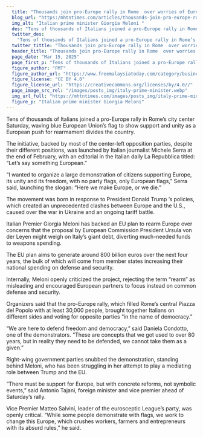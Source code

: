 ```yaml
---
  title: "Thousands join pro-Europe rally in Rome  over worries of European Union’s plan to rearm"
  blog_url: "https:/mhtntimes.com/articles/thousands-join-pro-europe-rally-in-rome-over-rearm-plans"
  img_alt: "Italian prime minister Giorgia Meloni "
  des: "Tens of thousands of Italians joined a pro-Europe rally in Rome’s city center Saturday, waving blue European Union’s flag to show support and unity as a European push for rearmament divides the country."
  twitter_des:
    "Tens of thousands of Italians joined a pro-Europe rally in Rome’s city center Saturday, waving blue European Union’s flag to show support and unity as a European push for rearmament divides the country."
  twitter_tittle: "Thousands join pro-Europe rally in Rome  over worries of European Union’s plan to rearm"
  header_title: "Thousands join pro-Europe rally in Rome  over worries of European Union’s plan to rearm"
  page_date: "Mar 15, 2025"
  page_first_p: "Tens of thousands of Italians joined a pro-Europe rally in Rome’s city center Saturday, waving blue European Union’s flag to show support and unity as a European push for rearmament divides the country."
  figure_author: "FMT"
  figure_author_url: "https://www.freemalaysiatoday.com/category/business/2025/01/03/musk-investments-not-a-threat-to-italy-says-meloni/"
  figure_license: "CC BY 4.0"
  figure_license_url: "https://creativecommons.org/licenses/by/4.0//"
  page_image_src_rel: "/images/posts_img/italy-prime-minister.webp"
  img_url_full: "https://mhtntimes.com/images/posts_img/italy-prime-minister.webp"
  figure_p: "Italian prime minister Giorgia Meloni"
---
```


Tens of thousands of Italians joined a pro-Europe rally in Rome’s city center Saturday, waving blue European Union’s flag to show support and unity as a European push for rearmament divides the country.

The initiative, backed by most of the center-left opposition parties, despite their different positions, was launched by Italian journalist Michele Serra at the end of February, with an editorial in the Italian daily La Repubblica titled: “Let’s say something European.”

“I wanted to organize a large demonstration of citizens supporting Europe, its unity and its freedom, with no party flags, only European flags,” Serra said, launching the slogan: “Here we make Europe, or we die.”

The movement was born in response to President Donald Trump ’s policies, which created an unprecedented clashes between Europe and the U.S., caused over the war in Ukraine and an ongoing tariff battle.

Italian Premier Giorgia Meloni has backed an EU plan to rearm Europe over concerns that the proposal by European Commission President Ursula von der Leyen might weigh on Italy’s giant debt, diverting much-needed funds to weapons spending.

The EU plan aims to generate around 800 billion euros over the next four years, the bulk of which will come from member states increasing their national spending on defense and security.

Internally, Meloni openly criticized the project, rejecting the term “rearm” as misleading and encouraged European partners to focus instead on common defense and security.

Organizers said that the pro-Europe rally, which filled Rome’s central Piazza del Popolo with at least 30,000 people, brought together Italians on different sides and voting for opposite parties “in the name of democracy.”

“We are here to defend freedom and democracy,” said Daniela Condotto, one of the demonstrators. “These are concepts that we got used to over 80 years, but in reality they need to be defended, we cannot take them as a given.”

Right-wing government parties snubbed the demonstration, standing behind Meloni, who has been struggling in her attempt to play a mediating role between Trump and the EU.

“There must be support for Europe, but with concrete reforms, not symbolic events,” said Antonio Tajani, foreign minister and vice premier ahead of Saturday’s rally.

Vice Premier Matteo Salvini, leader of the eurosceptic League’s party, was openly critical. “While some people demonstrate with flags, we work to change this Europe, which crushes workers, farmers and entrepreneurs with its absurd rules,” he said.

